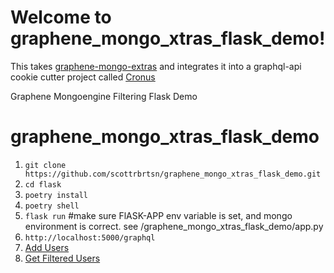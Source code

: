 # Welcome to graphene_mongo_xtras_flask_demo!
This takes [graphene-mongo-extras](https://github.com/riverfr0zen/graphene-mongo-extras) and integrates it into a graphql-api cookie cutter project called [Cronus](https://gitlab.com/usmcamp0811/cronus/-/tree/graphql-api)

Graphene Mongoengine Filtering Flask Demo
# graphene_mongo_xtras_flask_demo

1. `git clone https://github.com/scottrbrtsn/graphene_mongo_xtras_flask_demo.git`
1. `cd flask`
2. `poetry install`
3. `poetry shell`
4. `flask run` #make sure FlASK-APP env variable is set, and mongo environment is correct. see /graphene_mongo_xtras_flask_demo/app.py 
5. `http://localhost:5000/graphql`
6. [Add Users](https://github.com/scottrbrtsn/graphene_mongo_xtras_flask_demo-/blob/master/flask/graphql_default_queries/add_user.graphql)
7. [Get Filtered Users](https://github.com/scottrbrtsn/graphene_mongo_xtras_flask_demo-/blob/master/flask/graphql_default_queries/get_filtered_users.graphql)
